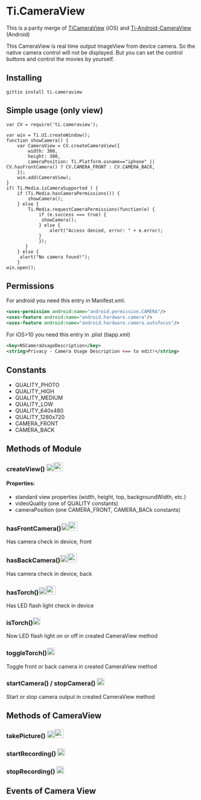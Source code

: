 Ti.CameraView
===========================================

This is a parity merge of [TiCameraView](https://github.com/k0sukey/TiCameraView) (iOS) and [Ti-Android-CameraView
](https://github.com/brownemint/Ti-Android-CameraView) (Android) 

This CameraView is real time output ImageView from device camera. So the native camera control will not be displayed. But you can set the control buttons and control the movies by yourself.

Installing
----------

```
gittio install ti.cameraview
```

Simple usage (only view)
-----------------------

```
var CV = require('ti.cameraview');

var win = Ti.UI.createWindow();
function showCamera() {
	var CameraView = CV.createCameraView({
		width: 300,
		height: 300,
		cameraPosition: Ti.Platform.osname=="iphone" || CV.hasFrontCamera() ? CV.CAMERA_FRONT : CV.CAMERA_BACK,
	});
	win.add(CameraView);					
}
if( Ti.Media.isCameraSupported ) {
    if (Ti.Media.hasCameraPermissions()) {
        showCamera();
    } else { 
        Ti.Media.requestCameraPermissions(function(e) {
            if (e.success === true) {
			 showCamera();
            } else {
                alert("Access denied, error: " + e.error);
            }
   		    });
   	   }
	} else {
   	 alert("No camera found!");
	}
win.open();
```

Permissions
-------------

For android you need this entry in Manifest.xml:

```xml
<uses-permission android:name="android.permission.CAMERA"/>
<uses-feature android:name="android.hardware.camera"/>
<uses-feature android:name="android.hardware.camera.autofocus"/>
```

For iOS>10 you need this entry in .plist (tiapp.xml)

```xml
<key>NSCameraUsageDescription</key>
<string>Privacy - Camera Usage Description <== to edit!</string>
```

Constants
---------

- QUALITY_PHOTO 
- QUALITY_HIGH 
- QUALITY_MEDIUM 
- QUALITY_LOW 
- QUALITY_640x480 
- QUALITY_1280x720
- CAMERA_FRONT
- CAMERA_BACK



Methods of Module
-----------------

### createView() <img src="http://icons.iconarchive.com/icons/uiconstock/socialmedia/512/Apple-icon.png" width=20 /><img src="http://envyandroid.com/content/images/2015/03/android3.png" width=24 />

#### Properties:
- standard view properties (width, height, top, backgroundWidth, etc.)
- videoQuality (one of QUALITY constants)
- cameraPosition (one CAMERA_FRONT, CAMERA_BACk constants)

### hasFrontCamera()<img src="http://icons.iconarchive.com/icons/uiconstock/socialmedia/512/Apple-icon.png" width=20 /><img src="http://envyandroid.com/content/images/2015/03/android3.png" width=24 />
Has camera check in device, front
### hasBackCamera()<img src="http://icons.iconarchive.com/icons/uiconstock/socialmedia/512/Apple-icon.png" width=20 /><img src="http://envyandroid.com/content/images/2015/03/android3.png" width=24 />
Has camera check in device, back
### hasTorch()<img src="http://icons.iconarchive.com/icons/uiconstock/socialmedia/512/Apple-icon.png" width=20 /><img src="http://envyandroid.com/content/images/2015/03/android3.png" width=24 />
Has LED flash light check in device
### isTorch()<img src="http://icons.iconarchive.com/icons/uiconstock/socialmedia/512/Apple-icon.png" width=20 />
Now LED flash light on or off in created CameraView method

### toggleTorch()<img src="http://icons.iconarchive.com/icons/uiconstock/socialmedia/512/Apple-icon.png" width=20 />
Toggle front or back camera in created CameraView method

### startCamera() / stopCamera() <img src="http://icons.iconarchive.com/icons/uiconstock/socialmedia/512/Apple-icon.png" width=20 />

Start or stop camera output in created CameraView method


Methods of CameraView
--------------------

### takePicture() <img src="http://icons.iconarchive.com/icons/uiconstock/socialmedia/512/Apple-icon.png" width=20 /><img src="http://envyandroid.com/content/images/2015/03/android3.png" width=24 />

### startRecording() <img src="http://icons.iconarchive.com/icons/uiconstock/socialmedia/512/Apple-icon.png" width=20 />

### stopRecording() <img src="http://icons.iconarchive.com/icons/uiconstock/socialmedia/512/Apple-icon.png" width=20 />

Events of Camera	View
-------------------